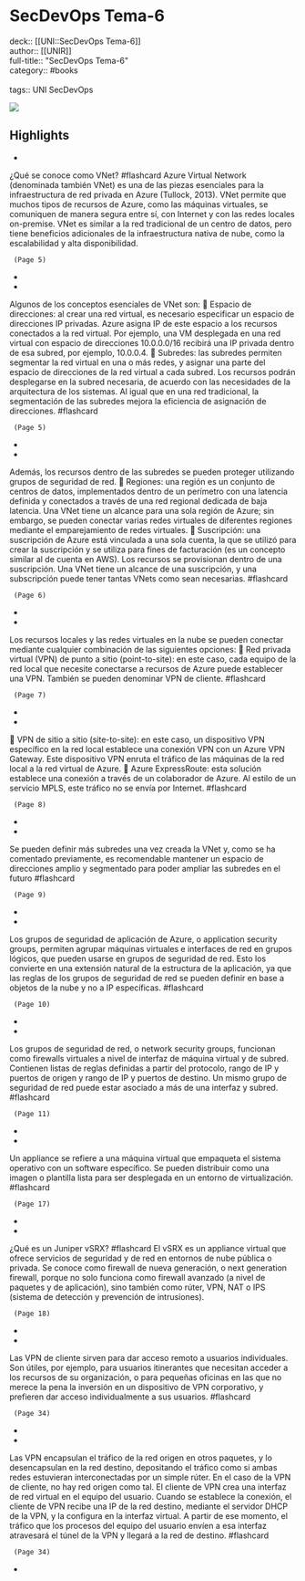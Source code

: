 # SecDevOps Tema-6

deck:: [[UNI::SecDevOps Tema-6]]\
author:: [[UNIR]]\
full-title:: "SecDevOps Tema-6"\
category:: #books\
\
tags:: UNI SecDevOps  

![](https://readwise-assets.s3.amazonaws.com/media/uploaded_book_covers/profile_22942/d7095b61-4205-46b6-b02a-77b13111959c.jpg)

## Highlights
- 
 ¿Qué se conoce como VNet? #flashcard 
    Azure Virtual Network (denominada también VNet) es una de las piezas esenciales para la infraestructura de red privada en Azure (Tullock, 2013). VNet permite que muchos tipos de recursos de Azure, como las máquinas virtuales, se comuniquen de manera segura entre sí, con Internet y con las redes locales on-premise. VNet es similar a la red tradicional de un centro de datos, pero tiene beneficios adicionales de la infraestructura nativa de nube, como la escalabilidad y alta disponibilidad.

     (Page 5)
-
- 

Algunos de los conceptos esenciales de VNet son:  Espacio de direcciones: al crear una red virtual, es necesario especificar un espacio de direcciones IP privadas. Azure asigna IP de este espacio a los recursos conectados a la red virtual. Por ejemplo, una VM desplegada en una red virtual con espacio de direcciones 10.0.0.0/16 recibirá una IP privada dentro de esa subred, por ejemplo, 10.0.0.4.  Subredes: las subredes permiten segmentar la red virtual en una o más redes, y asignar una parte del espacio de direcciones de la red virtual a cada subred. Los recursos podrán desplegarse en la subred necesaria, de acuerdo con las necesidades de la arquitectura de los sistemas. Al igual que en una red tradicional, la segmentación de las subredes mejora la eficiencia de asignación de direcciones. #flashcard 


     (Page 5)
-
- 

Además, los recursos dentro de las subredes se pueden proteger utilizando grupos de seguridad de red.  Regiones: una región es un conjunto de centros de datos, implementados dentro de un perímetro con una latencia definida y conectados a través de una red regional dedicada de baja latencia. Una VNet tiene un alcance para una sola región de Azure; sin embargo, se pueden conectar varias redes virtuales de diferentes regiones mediante el emparejamiento de redes virtuales.  Suscripción: una suscripción de Azure está vinculada a una sola cuenta, la que se utilizó para crear la suscripción y se utiliza para fines de facturación (es un concepto similar al de cuenta en AWS). Los recursos se provisionan dentro de una suscripción. Una VNet tiene un alcance de una suscripción, y una subscripción puede tener tantas VNets como sean necesarias. #flashcard 


     (Page 6)
-
- 

Los recursos locales y las redes virtuales en la nube se pueden conectar mediante cualquier combinación de las siguientes opciones:  Red privada virtual (VPN) de punto a sitio (point-to-site): en este caso, cada equipo de la red local que necesite conectarse a recursos de Azure puede establecer una VPN. También se pueden denominar VPN de cliente. #flashcard 


     (Page 7)
-
- 

 VPN de sitio a sitio (site-to-site): en este caso, un dispositivo VPN específico en la red local establece una conexión VPN con un Azure VPN Gateway. Este dispositivo VPN enruta el tráfico de las máquinas de la red local a la red virtual de Azure.  Azure ExpressRoute: esta solución establece una conexión a través de un colaborador de Azure. Al estilo de un servicio MPLS, este tráfico no se envía por Internet. #flashcard 


     (Page 8)
-
- 

Se pueden definir más subredes una vez creada la VNet y, como se ha comentado previamente, es recomendable mantener un espacio de direcciones amplio y segmentado para poder ampliar las subredes en el futuro #flashcard 


     (Page 9)
-
- 

Los grupos de seguridad de aplicación de Azure, o application security groups, permiten agrupar máquinas virtuales e interfaces de red en grupos lógicos, que pueden usarse en grupos de seguridad de red. Esto los convierte en una extensión natural de la estructura de la aplicación, ya que las reglas de los grupos de seguridad de red se pueden definir en base a objetos de la nube y no a IP específicas. #flashcard 


     (Page 10)
-
- 

Los grupos de seguridad de red, o network security groups, funcionan como firewalls virtuales a nivel de interfaz de máquina virtual y de subred. Contienen listas de reglas definidas a partir del protocolo, rango de IP y puertos de origen y rango de IP y puertos de destino. Un mismo grupo de seguridad de red puede estar asociado a más de una interfaz y subred. #flashcard 


     (Page 11)
-
- 

Un appliance se refiere a una máquina virtual que empaqueta el sistema operativo con un software específico. Se pueden distribuir como una imagen o plantilla lista para ser desplegada en un entorno de virtualización. #flashcard 


     (Page 17)
-
- 
 ¿Qué es un Juniper vSRX? #flashcard 
    El vSRX es un appliance virtual que ofrece servicios de seguridad y de red en entornos de nube pública o privada. Se conoce como firewall de nueva generación, o next generation firewall, porque no solo funciona como firewall avanzado (a nivel de paquetes y de aplicación), sino también como rúter, VPN, NAT o IPS (sistema de detección y prevención de intrusiones).

     (Page 18)
-
- 

Las VPN de cliente sirven para dar acceso remoto a usuarios individuales. Son útiles, por ejemplo, para usuarios itinerantes que necesitan acceder a los recursos de su organización, o para pequeñas oficinas en las que no merece la pena la inversión en un dispositivo de VPN corporativo, y prefieren dar acceso individualmente a sus usuarios. #flashcard 


     (Page 34)
-
- 

Las VPN encapsulan el tráfico de la red origen en otros paquetes, y lo desencapsulan en la red destino, depositando el tráfico como si ambas redes estuvieran interconectadas por un simple rúter. En el caso de la VPN de cliente, no hay red origen como tal. El cliente de VPN crea una interfaz de red virtual en el equipo del usuario. Cuando se establece la conexión, el cliente de VPN recibe una IP de la red destino, mediante el servidor DHCP de la VPN, y la configura en la interfaz virtual. A partir de ese momento, el tráfico que los procesos del equipo del usuario envíen a esa interfaz atravesará el túnel de la VPN y llegará a la red de destino. #flashcard 


     (Page 34)
-
